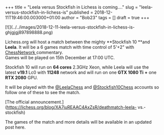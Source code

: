 +++
title = "Leela versus Stockfish in Lichess is coming...."
slug = "leela-versus-stockfish-in-lichess-is"
published = 2018-12-11T19:46:00.003000+01:00
author = "Bob23"
tags = []
draft = true
+++

[![](../../images/2018-12-11-leela-versus-stockfish-in-lichess-is-
ghjgjgj897898888.png)

Lichess.org will host a match between the mighty **Stockfish 10 **and
**Leela**. It will be a 6 games match with time control of 5'+2" with
[ChessNetwork ](https://www.twitch.tv/chessnetwork)commentary.  
Games will be played on 15th December at 17:00 UTC.

Stockfish 10 will run on **64 cores** 2.3GHz Xeon, while Leela will use the
latest **v19.1** Lc0 with **11248** network and will run on one **GTX 1080
Ti** **+** one **RTX 2080** GPU.

It will be played with the [@LeelaChess](https://lichess.org/@/LeelaChess) and
[@Stockfish10Chess](https://lichess.org/@/Stockfish10Chess) accounts so follow
one of these to see the match.

[The official
announcement.](https://lichess.org/blog/XA7juREAAC4AxZsR/deathmatch-leela-
vs.-stockfish)

The games of the match and more details will be available in an updated post
here.
